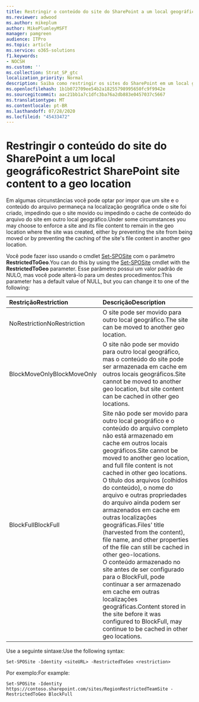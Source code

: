```yaml
---
title: Restringir o conteúdo do site do SharePoint a um local geográfico
ms.reviewer: adwood
ms.author: mikeplum
author: MikePlumleyMSFT
manager: pamgreen
audience: ITPro
ms.topic: article
ms.service: o365-solutions
f1.keywords:
- NOCSH
ms.custom: ''
ms.collection: Strat_SP_gtc
localization_priority: Normal
description: Saiba como restringir os sites do SharePoint em um local geográfico especificado em um ambiente de multigeográfico.
ms.openlocfilehash: 1b1b072709ee54b2a18255798995650fc9f9942e
ms.sourcegitcommit: aac21bb1a7c1dfc3ba76a2db883e0457037c5667
ms.translationtype: MT
ms.contentlocale: pt-BR
ms.lasthandoff: 07/28/2020
ms.locfileid: "45433472"
---
```

# <a name="restrict-sharepoint-site-content-to-a-geo-location"></a><span data-ttu-id="6310b-103">Restringir o conteúdo do site do SharePoint a um local geográfico</span><span class="sxs-lookup"><span data-stu-id="6310b-103">Restrict SharePoint site content to a geo location</span></span>

<span data-ttu-id="6310b-104">Em algumas circunstâncias você pode optar por impor que um site e o conteúdo do arquivo permaneça na localização geográfica onde o site foi criado, impedindo que o site movido ou impedindo o cache de conteúdo do arquivo do site em outro local geográfico.</span><span class="sxs-lookup"><span data-stu-id="6310b-104">Under some circumstances you may choose to enforce a site and its file content to remain in the geo location where the site was created, either by preventing the site from being moved or by preventing the caching of the site's file content in another geo location.</span></span>

<span data-ttu-id="6310b-105">Você pode fazer isso usando o cmdlet [Set-SPOSite](https://docs.microsoft.com/powershell/module/sharepoint-online/set-sposite) com o parâmetro **RestrictedToGeo**.</span><span class="sxs-lookup"><span data-stu-id="6310b-105">You can do this by using the [Set-SPOSite](https://docs.microsoft.com/powershell/module/sharepoint-online/set-sposite) cmdlet with the **RestrictedToGeo** parameter.</span></span> <span data-ttu-id="6310b-106">Esse parâmetro possui um valor padrão de NULO, mas você pode alterá-lo para um destes procedimentos:</span><span class="sxs-lookup"><span data-stu-id="6310b-106">This parameter has a default value of NULL, but you can change it to one of the following:</span></span>

|<span data-ttu-id="6310b-107">Restrição</span><span class="sxs-lookup"><span data-stu-id="6310b-107">Restriction</span></span>|<span data-ttu-id="6310b-108">Descrição</span><span class="sxs-lookup"><span data-stu-id="6310b-108">Description</span></span>|
|:----------|:----------|
|<span data-ttu-id="6310b-109">NoRestriction</span><span class="sxs-lookup"><span data-stu-id="6310b-109">NoRestriction</span></span>|<span data-ttu-id="6310b-110">O site pode ser movido para outro local geográfico.</span><span class="sxs-lookup"><span data-stu-id="6310b-110">The site can be moved to another geo location.</span></span>|
|<span data-ttu-id="6310b-111">BlockMoveOnly</span><span class="sxs-lookup"><span data-stu-id="6310b-111">BlockMoveOnly</span></span>|<span data-ttu-id="6310b-112">O site não pode ser movido para outro local geográfico, mas o conteúdo do site pode ser armazenada em cache em outros locais geográficos.</span><span class="sxs-lookup"><span data-stu-id="6310b-112">Site cannot be moved to another geo location, but site content can be cached in other geo locations.</span></span>|
|<span data-ttu-id="6310b-113">BlockFull</span><span class="sxs-lookup"><span data-stu-id="6310b-113">BlockFull</span></span>|<span data-ttu-id="6310b-114">Site não pode ser movido para outro local geográfico e o conteúdo do arquivo completo não está armazenado em cache em outros locais geográficos.</span><span class="sxs-lookup"><span data-stu-id="6310b-114">Site cannot be moved to another geo location, and full file content is not cached in other geo locations.</span></span> <span data-ttu-id="6310b-115">O título dos arquivos (colhidos do conteúdo), o nome do arquivo e outras propriedades do arquivo ainda podem ser armazenados em cache em outras localizações geográficas.</span><span class="sxs-lookup"><span data-stu-id="6310b-115">Files' title (harvested from the content), file name, and other properties of the file can still be cached in other geo-locations.</span></span><br><span data-ttu-id="6310b-116">O conteúdo armazenado no site antes de ser configurado para o BlockFull, pode continuar a ser armazenado em cache em outras localizações geográficas.</span><span class="sxs-lookup"><span data-stu-id="6310b-116">Content stored in the site before it was configured to BlockFull, may continue to be cached in other geo locations.</span></span>|

<span data-ttu-id="6310b-117">Use a seguinte sintaxe:</span><span class="sxs-lookup"><span data-stu-id="6310b-117">Use the following syntax:</span></span>

`Set-SPOSite -Identity <siteURL> -RestrictedToGeo <restriction>`

<span data-ttu-id="6310b-118">Por exemplo:</span><span class="sxs-lookup"><span data-stu-id="6310b-118">For example:</span></span>

`Set-SPOSite -Identity https://contoso.sharepoint.com/sites/RegionRestrictedTeamSite -RestrictedToGeo BlockFull`
